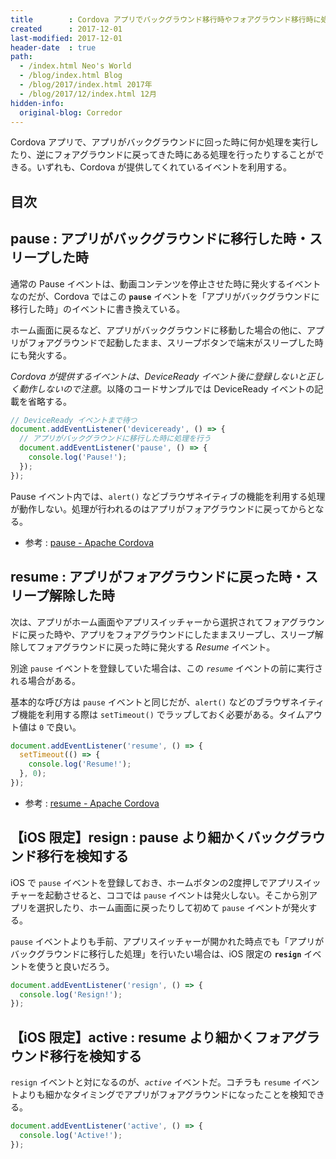 ```yaml
---
title        : Cordova アプリでバックグラウンド移行時やフォアグラウンド移行時に処理を行う
created      : 2017-12-01
last-modified: 2017-12-01
header-date  : true
path:
  - /index.html Neo's World
  - /blog/index.html Blog
  - /blog/2017/index.html 2017年
  - /blog/2017/12/index.html 12月
hidden-info:
  original-blog: Corredor
---
```


Cordova アプリで、アプリがバックグラウンドに回った時に何か処理を実行したり、逆にフォアグラウンドに戻ってきた時にある処理を行ったりすることができる。いずれも、Cordova が提供してくれているイベントを利用する。

## 目次

## pause : アプリがバックグラウンドに移行した時・スリープした時

通常の Pause イベントは、動画コンテンツを停止させた時に発火するイベントなのだが、Cordova ではこの **`pause`** イベントを「アプリがバックグラウンドに移行した時」のイベントに書き換えている。

ホーム画面に戻るなど、アプリがバックグラウンドに移動した場合の他に、アプリがフォアグラウンドで起動したまま、スリープボタンで端末がスリープした時にも発火する。

*Cordova が提供するイベントは、DeviceReady イベント後に登録しないと正しく動作しないので注意*。以降のコードサンプルでは DeviceReady イベントの記載を省略する。

```javascript
// DeviceReady イベントまで待つ
document.addEventListener('deviceready', () => {
  // アプリがバックグラウンドに移行した時に処理を行う
  document.addEventListener('pause', () => {
    console.log('Pause!');
  });
});
```

Pause イベント内では、`alert()` などブラウザネイティブの機能を利用する処理が動作しない。処理が行われるのはアプリがフォアグラウンドに戻ってからとなる。

- 参考 : [pause - Apache Cordova](https://cordova.apache.org/docs/ja/2.0.0/cordova/events/events.pause.html)

## resume : アプリがフォアグラウンドに戻った時・スリープ解除した時

次は、アプリがホーム画面やアプリスイッチャーから選択されてフォアグラウンドに戻った時や、アプリをフォアグラウンドにしたままスリープし、スリープ解除してフォアグラウンドに戻った時に発火する *Resume* イベント。

別途 `pause` イベントを登録していた場合は、この *`resume`* イベントの前に実行される場合がある。

基本的な呼び方は `pause` イベントと同じだが、`alert()` などのブラウザネイティブ機能を利用する際は `setTimeout()` でラップしておく必要がある。タイムアウト値は `0` で良い。

```javascript
document.addEventListener('resume', () => {
  setTimeout(() => {
    console.log('Resume!');
  }, 0);
});
```

- 参考 : [resume - Apache Cordova](https://cordova.apache.org/docs/ja/latest/cordova/events/events.resume.html)

## 【iOS 限定】resign : pause より細かくバックグラウンド移行を検知する

iOS で `pause` イベントを登録しておき、ホームボタンの2度押しでアプリスイッチャーを起動させると、ココでは `pause` イベントは発火しない。そこから別アプリを選択したり、ホーム画面に戻ったりして初めて `pause` イベントが発火する。

`pause` イベントよりも手前、アプリスイッチャーが開かれた時点でも「アプリがバックグラウンドに移行した処理」を行いたい場合は、iOS 限定の **`resign`** イベントを使うと良いだろう。

```javascript
document.addEventListener('resign', () => {
  console.log('Resign!');
});
```

## 【iOS 限定】active : resume より細かくフォアグラウンド移行を検知する

`resign` イベントと対になるのが、*`active`* イベントだ。コチラも `resume` イベントよりも細かなタイミングでアプリがフォアグラウンドになったことを検知できる。

```javascript
document.addEventListener('active', () => {
  console.log('Active!');
});
```
